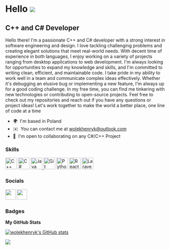Hello ![](https://user-images.githubusercontent.com/18350557/176309783-0785949b-9127-417c-8b55-ab5a4333674e.gif)
====================================================================================================================================

C++ and C# Developer
--------------------

Hello there! I'm a passionate C++ and C# developer with a strong interest in software engineering and design. I love tackling challenging problems and creating elegant solutions that meet real-world needs. With decent time of experience in both languages, I enjoy working on a variety of projects ranging from desktop applications to web development. I'm always looking for opportunities to expand my knowledge and skills, and I'm committed to writing clean, efficient, and maintainable code. I take pride in my ability to work well in a team and communicate complex ideas effectively. Whether it's debugging an elusive bug or implementing a new feature, I'm always up for a good coding challenge. In my free time, you can find me tinkering with new technologies or contributing to open-source projects. Feel free to check out my repositories and reach out if you have any questions or project ideas! Let's work together to make the world a better place, one line of code at a time

* 🌍  I'm based in Poland
* ✉️  You can contact me at [wolekhenryk@outlook.com](mailto:wolekhenryk@outlook.com)
* 🤝  I'm open to collaborating on any C#/C++ Project

### Skills


<p align="left">
<a href="https://docs.microsoft.com/en-us/cpp/?view=msvc-170" target="_blank" rel="noreferrer"><img src="https://raw.githubusercontent.com/danielcranney/readme-generator/main/public/icons/skills/cplusplus-colored.svg" width="36" height="36" alt="C++" /></a>
<a href="https://docs.microsoft.com/en-us/dotnet/csharp/" target="_blank" rel="noreferrer"><img src="https://raw.githubusercontent.com/danielcranney/readme-generator/main/public/icons/skills/csharp-colored.svg" width="36" height="36" alt="C#" /></a>
<a href="https://www.java.com/" target="_blank" rel="noreferrer">
<img src="https://raw.githubusercontent.com/danielcranney/readme-generator/main/public/icons/skills/java-colored.svg" width="36" height="36" alt="Java" />
</a>
<a href="https://git-scm.com/" target="_blank" rel="noreferrer"><img src="https://raw.githubusercontent.com/danielcranney/readme-generator/main/public/icons/skills/git-colored.svg" width="36" height="36" alt="Git" /></a>
<a href="https://www.python.org/" target="_blank" rel="noreferrer"><img src="https://raw.githubusercontent.com/danielcranney/readme-generator/main/public/icons/skills/python-colored.svg" width="36" height="36" alt="Python" /></a>
<a href="https://reactjs.org/" target="_blank" rel="noreferrer"><img src="https://raw.githubusercontent.com/danielcranney/readme-generator/main/public/icons/skills/react-colored.svg" width="36" height="36" alt="React" /></a>
<a href="https://laravel.com/" target="_blank" rel="noreferrer"><img src="https://raw.githubusercontent.com/danielcranney/readme-generator/main/public/icons/skills/laravel-colored.svg" width="36" height="36" alt="Laravel" /></a>

</p>


### Socials

<p align="left"> <a href="https://www.github.com/wolekhenryk" target="_blank" rel="noreferrer"><img src="https://raw.githubusercontent.com/danielcranney/readme-generator/main/public/icons/socials/github.svg" width="32" height="32" /></a> <a href="http://www.instagram.com/wolekh" target="_blank" rel="noreferrer"><img src="https://raw.githubusercontent.com/danielcranney/readme-generator/main/public/icons/socials/instagram.svg" width="32" height="32" /></a></p>

### Badges

<b>My GitHub Stats</b>

<a href="http://www.github.com/wolekhenryk"><img src="https://github-readme-stats.vercel.app/api?username=wolekhenryk&show_icons=true&hide=&count_private=true&title_color=0891b2&text_color=ffffff&icon_color=0891b2&bg_color=1c1917&hide_border=true&show_icons=true" alt="wolekhenryk's GitHub stats" /></a>

<a href="http://www.github.com/wolekhenryk"><img src="https://github-readme-streak-stats.herokuapp.com/?user=wolekhenryk&stroke=ffffff&background=1c1917&ring=0891b2&fire=0891b2&currStreakNum=ffffff&currStreakLabel=0891b2&sideNums=ffffff&sideLabels=ffffff&dates=ffffff&hide_border=true" /></a>
